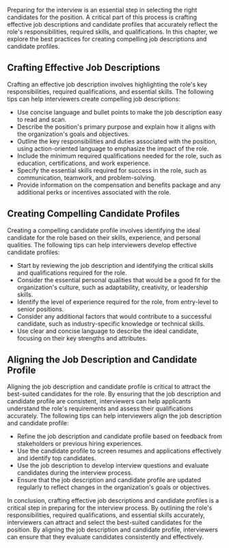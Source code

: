 
Preparing for the interview is an essential step in selecting the right candidates for the position. A critical part of this process is crafting effective job descriptions and candidate profiles that accurately reflect the role's responsibilities, required skills, and qualifications. In this chapter, we explore the best practices for creating compelling job descriptions and candidate profiles.

Crafting Effective Job Descriptions
-----------------------------------

Crafting an effective job description involves highlighting the role's key responsibilities, required qualifications, and essential skills. The following tips can help interviewers create compelling job descriptions:

* Use concise language and bullet points to make the job description easy to read and scan.
* Describe the position's primary purpose and explain how it aligns with the organization's goals and objectives.
* Outline the key responsibilities and duties associated with the position, using action-oriented language to emphasize the impact of the role.
* Include the minimum required qualifications needed for the role, such as education, certifications, and work experience.
* Specify the essential skills required for success in the role, such as communication, teamwork, and problem-solving.
* Provide information on the compensation and benefits package and any additional perks or incentives associated with the role.

Creating Compelling Candidate Profiles
--------------------------------------

Creating a compelling candidate profile involves identifying the ideal candidate for the role based on their skills, experience, and personal qualities. The following tips can help interviewers develop effective candidate profiles:

* Start by reviewing the job description and identifying the critical skills and qualifications required for the role.
* Consider the essential personal qualities that would be a good fit for the organization's culture, such as adaptability, creativity, or leadership skills.
* Identify the level of experience required for the role, from entry-level to senior positions.
* Consider any additional factors that would contribute to a successful candidate, such as industry-specific knowledge or technical skills.
* Use clear and concise language to describe the ideal candidate, focusing on their key strengths and attributes.

Aligning the Job Description and Candidate Profile
--------------------------------------------------

Aligning the job description and candidate profile is critical to attract the best-suited candidates for the role. By ensuring that the job description and candidate profile are consistent, interviewers can help applicants understand the role's requirements and assess their qualifications accurately. The following tips can help interviewers align the job description and candidate profile:

* Refine the job description and candidate profile based on feedback from stakeholders or previous hiring experiences.
* Use the candidate profile to screen resumes and applications effectively and identify top candidates.
* Use the job description to develop interview questions and evaluate candidates during the interview process.
* Ensure that the job description and candidate profile are updated regularly to reflect changes in the organization's goals or objectives.

In conclusion, crafting effective job descriptions and candidate profiles is a critical step in preparing for the interview process. By outlining the role's responsibilities, required qualifications, and essential skills accurately, interviewers can attract and select the best-suited candidates for the position. By aligning the job description and candidate profile, interviewers can ensure that they evaluate candidates consistently and effectively.
